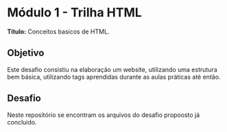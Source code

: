 # Módulo 1 - Trilha HTML

**Título:** Conceitos basicos de HTML.

## Objetivo
Este desafio consistiu na elaboração um website, utilizando uma estrutura bem básica, utilizando tags aprendidas durante as aulas práticas até então.

## Desafio
Neste repositório se encontram os arquivos do desafio propoosto já concluido. 

